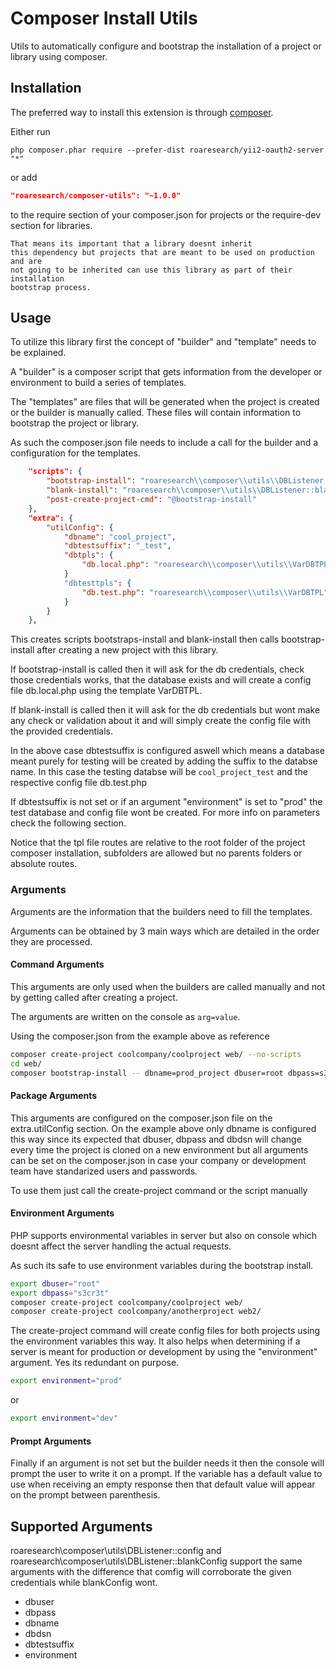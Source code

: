 Composer Install Utils
======================

Utils to automatically configure and bootstrap the installation of a project or library using composer.

Installation
------------

The preferred way to install this extension is through
[composer](http://getcomposer.org/download/).

Either run

```
php composer.phar require --prefer-dist roaresearch/yii2-oauth2-server "*"
```

or add

```json
"roaresearch/composer-utils": "~1.0.0"
```

to the require section of your composer.json for projects or the require-dev
section for libraries.

    That means its important that a library doesnt inherit
    this dependency but projects that are meant to be used on production and are
    not going to be inherited can use this library as part of their installation
    bootstrap process.

Usage
-----

To utilize this library first the concept of "builder" and "template" needs to be
explained.

A "builder" is a composer script that gets information from the developer or
environment to build a series of templates.

The "templates" are files that will be generated when the project is created or
the builder is manually called. These files will contain information to
bootstrap the project or library.

As such the composer.json file needs to include a call for the builder and a
configuration for the templates.

```json
    "scripts": {
        "bootstrap-install": "roaresearch\\composer\\utils\\DBListener::config",
        "blank-install": "roaresearch\\composer\\utils\\DBListener::blankConfig",
        "post-create-project-cmd": "@bootstrap-install"
    },
    "extra": {
        "utilConfig": {
            "dbname": "cool_project",
            "dbtestsuffix": "_test",
            "dbtpls": {
                "db.local.php": "roaresearch\\composer\\utils\\VarDBTPL"
            }
            "dbtesttpls": {
                "db.test.php": "roaresearch\\composer\\utils\\VarDBTPL"
            }
        }
    },
```

This creates scripts bootstraps-install and blank-install then calls
bootstrap-install after creating a new project with this library.

If bootstrap-install is called then it will ask for the db credentials, check
those credentials works, that the database exists and will create a config file
db.local.php using the template VarDBTPL.

If blank-install is called then it will ask for the db credentials but wont make
any check or validation about it and will simply create the config file with the
provided credentials.

In the above case dbtestsuffix is configured aswell which means a database meant
purely for testing will be created by adding the suffix to the databse name. In
this case the testing databse will be `cool_project_test` and the respective
config file db.test.php

If dbtestsuffix is not set or if an argument "environment" is set to "prod" the
test database and config file wont be created. For more info on parameters check
the following section.

Notice that the tpl file routes are relative to the root folder of the project
composer installation, subfolders are allowed but no parents folders or absolute
routes.

### Arguments

Arguments are the information that the builders need to fill the templates.

Arguments can be obtained by 3 main ways which are detailed in the order they
are processed.

#### Command Arguments

This arguments are only used when the builders are called manually and not by
getting called after creating a project.

The arguments are written on the console as `arg=value`.

Using the composer.json from the example above as reference

```bash
composer create-project coolcompany/coolproject web/ --no-scripts
cd web/
composer bootstrap-install -- dbname=prod_project dbuser=root dbpass=s3cr3t
```

#### Package Arguments

This arguments are configured on the composer.json file on the extra.utilConfig
section. On the example above only dbname is configured this way since its
expected that dbuser, dbpass and dbdsn will change every time the project is
cloned on a new environment but all arguments can be set on the composer.json
in case your company or development team have standarized users and passwords.

To use them just call the create-project command or the script manually

#### Environment Arguments

PHP supports environmental variables in server but also on console which doesnt
affect the server handling the actual requests.

As such its safe to use environment variables during the bootstrap install.

```bash
export dbuser="root"
export dbpass="s3cr3t"
composer create-project coolcompany/coolproject web/
composer create-project coolcompany/anotherproject web2/
```

The create-project command will create config files for both projects using the
environment variables this way. It also helps when determining if a server is
meant for production or development by using the "environment" argument. Yes its
redundant on purpose.

```bash
export environment="prod"
```
or
```bash
export environment="dev"
````

#### Prompt Arguments

Finally if an argument is not set but the builder needs it then the console
will prompt the user to write it on a prompt. If the variable has a default
value to use when receiving an empty response then that default value will
appear on the prompt between parenthesis.

Supported Arguments
-------------------

roaresearch\composer\utils\DBListener::config and
roaresearch\composer\utils\DBListener::blankConfig support the same arguments
with the difference that comfig will corroborate the given credentials while
blankConfig wont.

- dbuser
- dbpass
- dbname
- dbdsn
- dbtestsuffix
- environment
